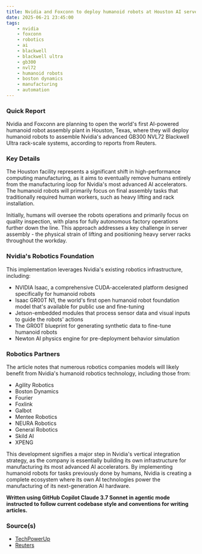 ```yaml
---
title: Nvidia and Foxconn to deploy humanoid robots at Houston AI server plant
date: 2025-06-21 23:45:00
tags:
    - nvidia
    - foxconn
    - robotics
    - ai
    - blackwell
    - blackwell ultra
    - gb300
    - nvl72
    - humanoid robots
    - boston dynamics
    - manufacturing
    - automation
---
```


### Quick Report

Nvidia and Foxconn are planning to open the world\'s first AI-powered humanoid robot assembly plant in Houston, Texas, where they will deploy humanoid robots to assemble Nvidia\'s advanced GB300 NVL72 Blackwell Ultra rack-scale systems, according to reports from Reuters.
<!-- more -->

### Key Details

The Houston facility represents a significant shift in high-performance computing manufacturing, as it aims to eventually remove humans entirely from the manufacturing loop for Nvidia\'s most advanced AI accelerators. The humanoid robots will primarily focus on final assembly tasks that traditionally required human workers, such as heavy lifting and rack installation.

Initially, humans will oversee the robots operations and primarily focus on quality inspection, with plans for fully autonomous factory operations further down the line. This approach addresses a key challenge in server assembly - the physical strain of lifting and positioning heavy server racks throughout the workday.

### Nvidia\'s Robotics Foundation

This implementation leverages Nvidia\'s existing robotics infrastructure, including:

- NVIDIA Isaac, a comprehensive CUDA-accelerated platform designed specifically for humanoid robots
- Isaac GR00T N1, the world\'s first open humanoid robot foundation model that\'s available for public use and fine-tuning
- Jetson-embedded modules that process sensor data and visual inputs to guide the robots' actions
- The GR00T blueprint for generating synthetic data to fine-tune humanoid robots
- Newton AI physics engine for pre-deployment behavior simulation

### Robotics Partners

The article notes that numerous robotics companies models will likely benefit from Nvidia\'s humanoid robotics technology, including those from:

- Agility Robotics
- Boston Dynamics
- Fourier
- Foxlink
- Galbot
- Mentee Robotics
- NEURA Robotics
- General Robotics
- Skild AI
- XPENG

This development signifies a major step in Nvidia\'s vertical integration strategy, as the company is essentially building its own infrastructure for manufacturing its most advanced AI accelerators. By implementing humanoid robots for tasks previously done by humans, Nvidia is creating a complete ecosystem where its own AI technologies power the manufacturing of its next-generation AI hardware.

**Written using GitHub Copilot Claude 3.7 Sonnet in agentic mode instructed to follow current codebase style and conventions for writing articles.**

### Source(s)

- [TechPowerUp][def]
- [Reuters][def2]

[def]: https://www.techpowerup.com/338195/humanoid-robots-to-assemble-nvidias-gb300-nvl72-blackwell-ultra
[def2]: https://www.reuters.com/world/china/nvidia-foxconn-talks-deploy-humanoid-robots-houston-ai-server-making-plant-2025-06-20/
